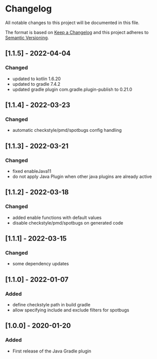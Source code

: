 # Changelog
All notable changes to this project will be documented in this file.

The format is based on [Keep a Changelog](http://keepachangelog.com/en/1.0.0/)
and this project adheres to [Semantic Versioning](http://semver.org/spec/v2.0.0.html).

## [1.1.5] - 2022-04-04
### Changed
- updated to kotlin 1.6.20
- updated to gradle 7.4.2
- updated gradle plugin com.gradle.plugin-publish to 0.21.0

## [1.1.4] - 2022-03-23
### Changed
- automatic checkstyle/pmd/spotbugs config handling

## [1.1.3] - 2022-03-21
### Changed
- fixed enableJava11
- do not apply Java Plugin when other java plugins are already active

## [1.1.2] - 2022-03-18
### Changed
- added enable functions with default values
- disable checkstyle/pmd/spotbugs on generated code

## [1.1.1] - 2022-03-15
### Changed
- some dependency updates

## [1.1.0] - 2022-01-07
### Added
- define checkstyle path in build gradle
- allow specifying include and exclude filters for spotbugs

## [1.0.0] - 2020-01-20
### Added
- First release of the Java Gradle plugin
